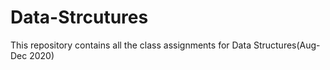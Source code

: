 # Data-Strcutures
This repository contains all the class assignments for Data Structures(Aug-Dec 2020)
